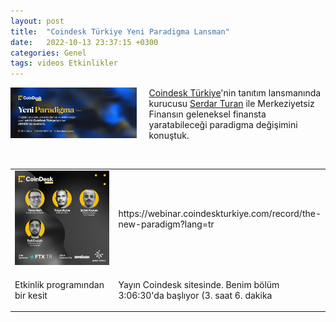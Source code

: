```yaml
---
layout: post
title:  "Coindesk Türkiye Yeni Paradigma Lansman"
date:   2022-10-13 23:37:15 +0300
categories: Genel
tags: videos Etkinlikler
---
```


<img align="left" src="/assets/yeni-paradigma-poster.jpg" style="width:40%; padding-right:20px"> [Coindesk Türkiye](https://www.coindeskturkiye.com/)'nin tanıtım lansmanında kurucusu [Serdar Turan](https://www.coindeskturkiye.com/yazarlar/serdar-turan-1) ile Merkeziyetsiz Finansın geleneksel finansta yaratabileceği paradigma değişimini konuştuk. 

&nbsp;
<table><tr><td style="width:50%">
<img src="/assets/coindesk_poster.jpg">
</td>
<td style="width:50%">
https://webinar.coindeskturkiye.com/record/the-new-paradigm?lang=tr </td></tr>
<tr><td style="width:50%; vertical-align:top">
<p>
Etkinlik programından bir kesit
</p></td>
<td style="width:50%; vertical-align:top">
<p>Yayın Coindesk sitesinde. Benim bölüm 3:06:30'da başlıyor (3. saat 6. dakika </p>
</td></tr> 
</table>

